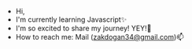 - Hi,
- I'm currently learning Javascript✨
- I'm so excited to share my journey! YEY!💞️
- How to reach me: Mail (zakdogan34@gmail.com)📫

